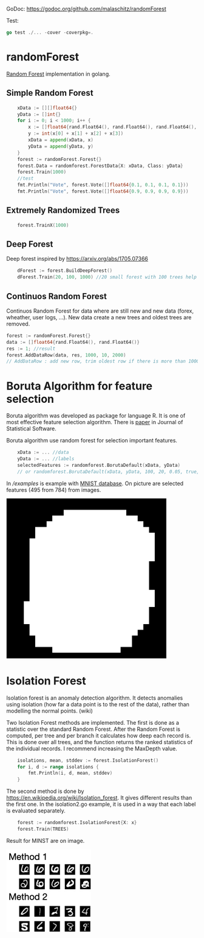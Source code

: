 GoDoc: https://godoc.org/github.com/malaschitz/randomForest

Test: 
```go
go test ./... -cover -coverpkg=.  
```

# randomForest
[Random Forest](https://en.wikipedia.org/wiki/Random_forest) implementation in golang. 

## Simple Random Forest

```go
	xData := [][]float64{}
	yData := []int{}
	for i := 0; i < 1000; i++ {
		x := []float64{rand.Float64(), rand.Float64(), rand.Float64(), rand.Float64()}
		y := int(x[0] + x[1] + x[2] + x[3])
		xData = append(xData, x)
		yData = append(yData, y)
	}
	forest := randomForest.Forest{}		
	forest.Data = randomforest.ForestData{X: xData, Class: yData}
	forest.Train(1000)
	//test
	fmt.Println("Vote", forest.Vote([]float64{0.1, 0.1, 0.1, 0.1})) 
	fmt.Println("Vote", forest.Vote([]float64{0.9, 0.9, 0.9, 0.9}))
```

## Extremely Randomized Trees

```go
	forest.TrainX(1000)	
```

## Deep Forest

Deep forest inspired by https://arxiv.org/abs/1705.07366

```go
    dForest := forest.BuildDeepForest()
    dForest.Train(20, 100, 1000) //20 small forest with 100 trees help to build deep forest with 1000 trees
```

## Continuos Random Forest

Continuos Random Forest for data where are still new and new data (forex, wheather, user logs, ...). New data create a new trees and oldest trees are removed.

```go
forest := randomForest.Forest{}
data := []float64{rand.Float64(), rand.Float64()}
res := 1; //result
forest.AddDataRow(data, res, 1000, 10, 2000) 
// AddDataRow : add new row, trim oldest row if there is more than 1000 rows, calculate a new 10 trees, but remove oldest trees if there is more than 2000 trees.
```

# Boruta Algorithm for feature selection

Boruta algorithm was developed as package for language R. 
It is one of most effective feature selection algorithm.
There is [paper](https://www.jstatsoft.org/article/view/v036i11) in Journal of Statistical Software.

Boruta algorithm use random forest for selection important features.

```go
	xData := ... //data
	yData := ... //labels
	selectedFeatures := randomforest.BorutaDefault(xData, yData)
	// or randomforest.BorutaDefault(xData, yData, 100, 20, 0.05, true, true)
```

In _/examples_ is example with [MNIST database](https://en.wikipedia.org/wiki/MNIST_database). 
On picture are selected features (495 from 784) from images. 

![boruta 05](boruta05.png)

# Isolation Forest

Isolation forest is an anomaly detection algorithm. 
It detects anomalies using isolation (how far a data point is to the rest of the data), rather than modelling the normal points. (wiki)

Two Isolation Forest methods are implemented. 
The first is done as a statistic over the standard Random Forest. 
After the Random Forest is computed, per tree and per branch it calculates how deep each record is. 
This is done over all trees, and the function returns the ranked statistics of the individual records. 
I recommend increasing the MaxDepth value.

```go
	isolations, mean, stddev := forest.IsolationForest()
	for i, d := range isolations {
		fmt.Println(i, d, mean, stddev)
	}
```
The second method is done by https://en.wikipedia.org/wiki/Isolation_forest. 
It gives different results than the first one. 
In the isolation2.go example, it is used in a way that each label is evaluated separately.  

```go
	forest := randomforest.IsolationForest{X: x}
	forest.Train(TREES)
```

Result for MINST are on image.

![isolation forest](isolationForest.jpg)
